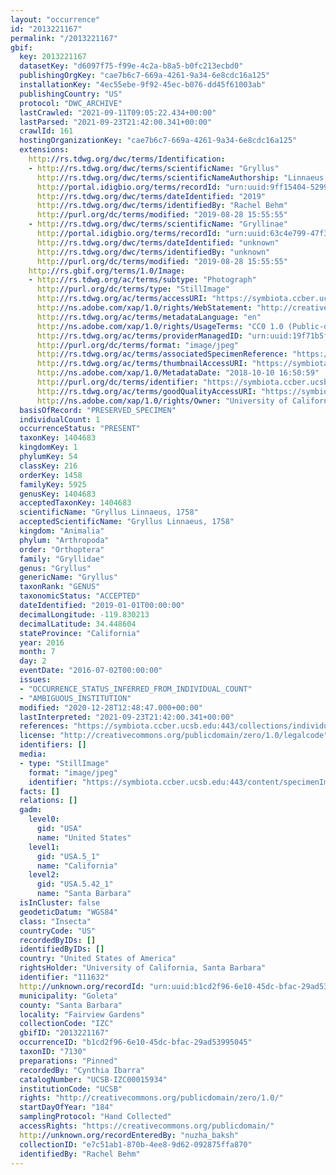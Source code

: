 ```yaml
---
layout: "occurrence"
id: "2013221167"
permalink: "/2013221167"
gbif:
  key: 2013221167
  datasetKey: "d6097f75-f99e-4c2a-b8a5-b0fc213ecbd0"
  publishingOrgKey: "cae7b6c7-669a-4261-9a34-6e8cdc16a125"
  installationKey: "4ec55ebe-9f92-45ec-b076-dd45f61003ab"
  publishingCountry: "US"
  protocol: "DWC_ARCHIVE"
  lastCrawled: "2021-09-11T09:05:22.434+00:00"
  lastParsed: "2021-09-23T21:42:00.341+00:00"
  crawlId: 161
  hostingOrganizationKey: "cae7b6c7-669a-4261-9a34-6e8cdc16a125"
  extensions:
    http://rs.tdwg.org/dwc/terms/Identification:
    - http://rs.tdwg.org/dwc/terms/scientificName: "Gryllus"
      http://rs.tdwg.org/dwc/terms/scientificNameAuthorship: "Linnaeus, 1758"
      http://portal.idigbio.org/terms/recordId: "urn:uuid:9ff15404-5299-4fcd-88f5-e9756d188b17"
      http://rs.tdwg.org/dwc/terms/dateIdentified: "2019"
      http://rs.tdwg.org/dwc/terms/identifiedBy: "Rachel Behm"
      http://purl.org/dc/terms/modified: "2019-08-28 15:55:55"
    - http://rs.tdwg.org/dwc/terms/scientificName: "Gryllinae"
      http://portal.idigbio.org/terms/recordId: "urn:uuid:63c4e799-47f3-4339-b263-2ac9495ce63e"
      http://rs.tdwg.org/dwc/terms/dateIdentified: "unknown"
      http://rs.tdwg.org/dwc/terms/identifiedBy: "unknown"
      http://purl.org/dc/terms/modified: "2019-08-28 15:55:55"
    http://rs.gbif.org/terms/1.0/Image:
    - http://rs.tdwg.org/ac/terms/subtype: "Photograph"
      http://purl.org/dc/terms/type: "StillImage"
      http://rs.tdwg.org/ac/terms/accessURI: "https://symbiota.ccber.ucsb.edu:443/content/specimenImages/UCSB_IZC/UCSB-IZC00015/UCSB-IZC00015934_lg.jpg"
      http://ns.adobe.com/xap/1.0/rights/WebStatement: "http://creativecommons.org/publicdomain/zero/1.0/"
      http://rs.tdwg.org/ac/terms/metadataLanguage: "en"
      http://ns.adobe.com/xap/1.0/rights/UsageTerms: "CC0 1.0 (Public-domain)"
      http://rs.tdwg.org/ac/terms/providerManagedID: "urn:uuid:19f71b5f-c971-4690-8597-ac949565c1f1"
      http://purl.org/dc/terms/format: "image/jpeg"
      http://rs.tdwg.org/ac/terms/associatedSpecimenReference: "https://symbiota.ccber.ucsb.edu:443/collections/individual/index.php?occid=111632"
      http://rs.tdwg.org/ac/terms/thumbnailAccessURI: "https://symbiota.ccber.ucsb.edu:443/content/specimenImages/UCSB_IZC/UCSB-IZC00015/UCSB-IZC00015934_tn.jpg"
      http://ns.adobe.com/xap/1.0/MetadataDate: "2018-10-10 16:50:59"
      http://purl.org/dc/terms/identifier: "https://symbiota.ccber.ucsb.edu:443/content/specimenImages/UCSB_IZC/UCSB-IZC00015/UCSB-IZC00015934_lg.jpg"
      http://rs.tdwg.org/ac/terms/goodQualityAccessURI: "https://symbiota.ccber.ucsb.edu:443/content/specimenImages/UCSB_IZC/UCSB-IZC00015/UCSB-IZC00015934.jpg"
      http://ns.adobe.com/xap/1.0/rights/Owner: "University of California, Santa Barbara"
  basisOfRecord: "PRESERVED_SPECIMEN"
  individualCount: 1
  occurrenceStatus: "PRESENT"
  taxonKey: 1404683
  kingdomKey: 1
  phylumKey: 54
  classKey: 216
  orderKey: 1458
  familyKey: 5925
  genusKey: 1404683
  acceptedTaxonKey: 1404683
  scientificName: "Gryllus Linnaeus, 1758"
  acceptedScientificName: "Gryllus Linnaeus, 1758"
  kingdom: "Animalia"
  phylum: "Arthropoda"
  order: "Orthoptera"
  family: "Gryllidae"
  genus: "Gryllus"
  genericName: "Gryllus"
  taxonRank: "GENUS"
  taxonomicStatus: "ACCEPTED"
  dateIdentified: "2019-01-01T00:00:00"
  decimalLongitude: -119.830213
  decimalLatitude: 34.448604
  stateProvince: "California"
  year: 2016
  month: 7
  day: 2
  eventDate: "2016-07-02T00:00:00"
  issues:
  - "OCCURRENCE_STATUS_INFERRED_FROM_INDIVIDUAL_COUNT"
  - "AMBIGUOUS_INSTITUTION"
  modified: "2020-12-28T12:48:47.000+00:00"
  lastInterpreted: "2021-09-23T21:42:00.341+00:00"
  references: "https://symbiota.ccber.ucsb.edu:443/collections/individual/index.php?occid=111632"
  license: "http://creativecommons.org/publicdomain/zero/1.0/legalcode"
  identifiers: []
  media:
  - type: "StillImage"
    format: "image/jpeg"
    identifier: "https://symbiota.ccber.ucsb.edu:443/content/specimenImages/UCSB_IZC/UCSB-IZC00015/UCSB-IZC00015934_lg.jpg"
  facts: []
  relations: []
  gadm:
    level0:
      gid: "USA"
      name: "United States"
    level1:
      gid: "USA.5_1"
      name: "California"
    level2:
      gid: "USA.5.42_1"
      name: "Santa Barbara"
  isInCluster: false
  geodeticDatum: "WGS84"
  class: "Insecta"
  countryCode: "US"
  recordedByIDs: []
  identifiedByIDs: []
  country: "United States of America"
  rightsHolder: "University of California, Santa Barbara"
  identifier: "111632"
  http://unknown.org/recordId: "urn:uuid:b1cd2f96-6e10-45dc-bfac-29ad53995045"
  municipality: "Goleta"
  county: "Santa Barbara"
  locality: "Fairview Gardens"
  collectionCode: "IZC"
  gbifID: "2013221167"
  occurrenceID: "b1cd2f96-6e10-45dc-bfac-29ad53995045"
  taxonID: "7130"
  preparations: "Pinned"
  recordedBy: "Cynthia Ibarra"
  catalogNumber: "UCSB-IZC00015934"
  institutionCode: "UCSB"
  rights: "http://creativecommons.org/publicdomain/zero/1.0/"
  startDayOfYear: "184"
  samplingProtocol: "Hand Collected"
  accessRights: "https://creativecommons.org/publicdomain/"
  http://unknown.org/recordEnteredBy: "nuzha_baksh"
  collectionID: "e7c51ab1-870b-4ee8-9d62-092875ffa870"
  identifiedBy: "Rachel Behm"
---
```

